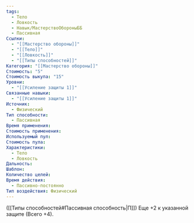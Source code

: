 ```yaml
---
tags:
  - Тело
  - Ловкость
  - Навык/МастерствоОбороныББ
  - Пассивная
Ссылки:
  - "[[Мастерство обороны]]"
  - "[[Тело]]"
  - "[[Ловкость]]"
  - "[[Типы способностей]]"
Категория: "[[Мастерство обороны]]"
Стоимость: "5"
Стоимость выкупа: "15"
Уровни:
  - "[[Усиление защиты 1]]"
Связанные навыки:
  - "[[Усиление защиты 1]]"
Источник:
  - Физический
Тип способности:
  - Пассивная
Время применения: 
Стоимость применения: 
Используемый пул: 
Стоимость пула: 
Характеристики:
  - Тело
  - Ловкость
Дальность: 
Шаблон: 
Количество целей: 
Время действия:
  - Пассивно-постоянно
Тип воздействия: Физический
---
```

([[Типы способностей#Пассивная способность|П]]) Еще +2 к указанной защите (Всего +4).